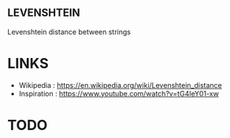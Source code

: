 ## LEVENSHTEIN

Levenshtein distance between strings

# LINKS

* Wikipedia   : https://en.wikipedia.org/wiki/Levenshtein_distance
* Inspiration : https://www.youtube.com/watch?v=tG4IeY01-xw

# TODO

